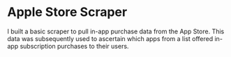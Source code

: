 # Apple Store Scraper

I built a basic scraper to pull in-app purchase data from the App Store. This data was subsequently used to ascertain which apps from a list offered in-app subscription purchases to their users.
